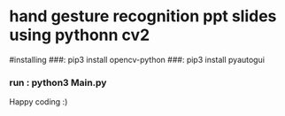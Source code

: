 # hand gesture recognition ppt slides using pythonn cv2
#installing
###: pip3 install opencv-python
###: pip3 install pyautogui
### run : python3 Main.py

Happy coding :)

